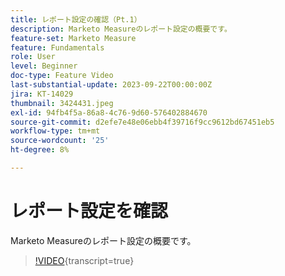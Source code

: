 ```yaml
---
title: レポート設定の確認（Pt.1）
description: Marketo Measureのレポート設定の概要です。
feature-set: Marketo Measure
feature: Fundamentals
role: User
level: Beginner
doc-type: Feature Video
last-substantial-update: 2023-09-22T00:00:00Z
jira: KT-14029
thumbnail: 3424431.jpeg
exl-id: 94fb4f5a-86a8-4c76-9d60-576402884670
source-git-commit: d2efe7e48e06ebb4f39716f9cc9612bd67451eb5
workflow-type: tm+mt
source-wordcount: '25'
ht-degree: 8%

---
```


# レポート設定を確認

Marketo Measureのレポート設定の概要です。

>[!VIDEO](https://video.tv.adobe.com/v/3453709/?learn=on&captions=jpn){transcript=true}
